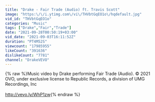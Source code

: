 ```yaml
---
title: "Drake - Fair Trade (Audio) ft. Travis Scott"
image: "https:\/\/i.ytimg.com\/vi\/THVbtGqEO1o\/hqdefault.jpg"
vid_id: "THVbtGqEO1o"
categories: "Music"
tags: ["Drake","Fair","Trade"]
date: "2021-09-28T00:50:19+03:00"
vid_date: "2021-09-03T16:11:52Z"
duration: "PT4M52S"
viewcount: "17985955"
likeCount: "391636"
dislikeCount: "7781"
channel: "DrakeVEVO"
---
```

{% raw %}Music video by Drake performing Fair Trade (Audio). © 2021 OVO, under exclusive license to Republic Records, a division of UMG Recordings, Inc<br /><br /><a rel="nofollow" target="blank" href="http://vevo.ly/WhP1zw">http://vevo.ly/WhP1zw</a>{% endraw %}
